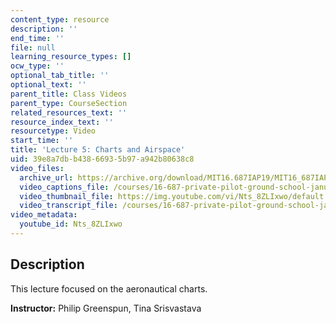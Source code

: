 ```yaml
---
content_type: resource
description: ''
end_time: ''
file: null
learning_resource_types: []
ocw_type: ''
optional_tab_title: ''
optional_text: ''
parent_title: Class Videos
parent_type: CourseSection
related_resources_text: ''
resource_index_text: ''
resourcetype: Video
start_time: ''
title: 'Lecture 5: Charts and Airspace'
uid: 39e8a7db-b438-6693-5b97-a942b80638c8
video_files:
  archive_url: https://archive.org/download/MIT16.687IAP19/MIT16_687IAP19_lec05_300k.mp4
  video_captions_file: /courses/16-687-private-pilot-ground-school-january-iap-2019/9bc45936e8765881be8b2a1d6bd021b6_Nts_8ZLIxwo.vtt
  video_thumbnail_file: https://img.youtube.com/vi/Nts_8ZLIxwo/default.jpg
  video_transcript_file: /courses/16-687-private-pilot-ground-school-january-iap-2019/1fda1e27d2aaf21b509fcc4b638656e0_Nts_8ZLIxwo.pdf
video_metadata:
  youtube_id: Nts_8ZLIxwo
---
```


Description
-----------

This lecture focused on the aeronautical charts.

**Instructor:** Philip Greenspun, Tina Srisvastava